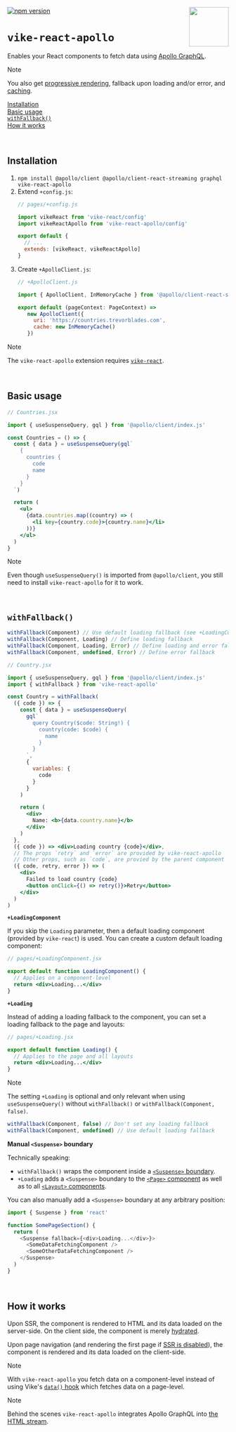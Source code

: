 <!-- WARNING: keep links absolute in this file so they work on NPM too -->

[<img src="https://vike.dev/vike-readme.svg" align="right" height="90">](https://vike.dev)
[![npm version](https://img.shields.io/npm/v/vike-react-apollo)](https://www.npmjs.com/package/vike-react-apollo)

# `vike-react-apollo`

Enables your React components to fetch data using [Apollo GraphQL](https://www.apollographql.com/docs/react/).

> [!NOTE]
> You also get [progressive rendering](https://vike.dev/streaming#progressive-rendering), fallback upon loading and/or error, and [caching](https://www.apollographql.com/docs/react/caching/cache-configuration).

[Installation](#installation)  
[Basic usage](#basic-usage)  
[`withFallback()`](#withfallback)  
[How it works](#how-it-works)  

<br/>


## Installation

1. `npm install @apollo/client @apollo/client-react-streaming graphql vike-react-apollo`
2. Extend `+config.js`:
   ```js
   // pages/+config.js

   import vikeReact from 'vike-react/config'
   import vikeReactApollo from 'vike-react-apollo/config'

   export default {
     // ...
     extends: [vikeReact, vikeReactApollo]
   }
   ```
3. Create `+ApolloClient.js`:
   ```js
   // +ApolloClient.js

   import { ApolloClient, InMemoryCache } from '@apollo/client-react-streaming'

   export default (pageContext: PageContext) =>
      new ApolloClient({
        uri: 'https://countries.trevorblades.com',
        cache: new InMemoryCache()
      })
   ```

> [!NOTE]
> The `vike-react-apollo` extension requires [`vike-react`](https://vike.dev/vike-react).

<br/>


## Basic usage

```jsx
// Countries.jsx

import { useSuspenseQuery, gql } from '@apollo/client/index.js'

const Countries = () => {
  const { data } = useSuspenseQuery(gql`
    {
      countries {
        code
        name
      }
    }
  `)

  return (
    <ul>
      {data.countries.map((country) => (
        <li key={country.code}>{country.name}</li>
      ))}
    </ul>
  )
}
```

> [!NOTE]
> Even though `useSuspenseQuery()` is imported from `@apollo/client`, you still need to install `vike-react-apollo` for it to work.

<br/>


## `withFallback()`

```js
withFallback(Component) // Use default loading fallback (see +LoadingComponent)
withFallback(Component, Loading) // Define loading fallback
withFallback(Component, Loading, Error) // Define loading and error fallback
withFallback(Component, undefined, Error) // Define error fallback
```

```jsx
// Country.jsx

import { useSuspenseQuery, gql } from '@apollo/client/index.js'
import { withFallback } from 'vike-react-apollo'

const Country = withFallback(
  ({ code }) => {
    const { data } = useSuspenseQuery(
      gql`
        query Country($code: String!) {
          country(code: $code) {
            name
          }
        }
      `,
      {
        variables: {
          code
        }
      }
    )

    return (
      <div>
        Name: <b>{data.country.name}</b>
      </div>
    )
  },
  ({ code }) => <div>Loading country {code}</div>,
  // The props `retry` and `error` are provided by vike-react-apollo
  // Other props, such as `code`, are provied by the parent component
  ({ code, retry, error }) => (
    <div>
      Failed to load country {code}
      <button onClick={() => retry()}>Retry</button>
    </div>
  )
)
```

**`+LoadingComponent`**

If you skip the `Loading` parameter, then a default loading component (provided by `vike-react`) is used. You can create a custom default loading component:

```jsx
// pages/+LoadingComponent.jsx

export default function LoadingComponent() {
  // Applies on a component-level
  return <div>Loading...</div>
}
```

**`+Loading`**

Instead of adding a loading fallback to the component, you can set a loading fallback to the page and layouts:

```jsx
// pages/+Loading.jsx

export default function Loading() {
  // Applies to the page and all layouts
  return <div>Loading...</div>
}
```

> [!NOTE]
> The setting `+Loading` is optional and only relevant when using `useSuspenseQuery()` without `withFallback()` or `withFallback(Component, false)`.
> ```js
> withFallback(Component, false) // Don't set any loading fallback
> withFallback(Component, undefined) // Use default loading fallback
> ```

**Manual `<Suspense>` boundary**

Technically speaking:
- `withFallback()` wraps the component inside a [`<Suspense>` boundary](https://react.dev/reference/react/Suspense).
- `+Loading` adds a `<Suspense>` boundary to the [`<Page>` component](https://vike.dev/Page) as well as to all [`<Layout>` components](https://vike.dev/Layout).

You can also manually add a `<Suspense>` boundary at any arbitrary position:

```js
import { Suspense } from 'react'

function SomePageSection() {
  return (
    <Suspense fallback={<div>Loading...</div>}>
      <SomeDataFetchingComponent />
      <SomeOtherDataFetchingComponent />
    </Suspense>
  )
}
```

<br/>


## How it works

Upon SSR, the component is rendered to HTML and its data loaded on the server-side. On the client side, the component is merely [hydrated](https://vike.dev/hydration).

Upon page navigation (and rendering the first page if [SSR is disabled](https://vike.dev/ssr)), the component is rendered and its data loaded on the client-side.

> [!NOTE]
> With `vike-react-apollo` you fetch data on a component-level instead of using Vike's [`data()` hook](https://vike.dev/data) which fetches data on a page-level.

> [!NOTE]
> Behind the scenes `vike-react-apollo` integrates Apollo GraphQL into [the HTML stream](https://github.com/brillout/react-streaming#readme).
